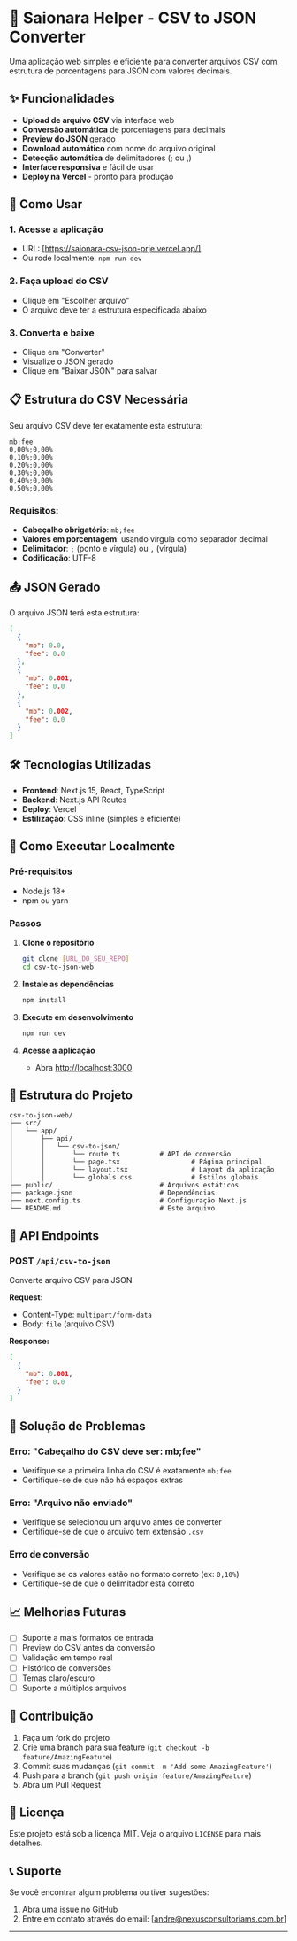 # 🚀 Saionara Helper - CSV to JSON Converter

Uma aplicação web simples e eficiente para converter arquivos CSV com estrutura de porcentagens para JSON com valores decimais.

## ✨ Funcionalidades

- **Upload de arquivo CSV** via interface web
- **Conversão automática** de porcentagens para decimais
- **Preview do JSON** gerado
- **Download automático** com nome do arquivo original
- **Detecção automática** de delimitadores (; ou ,)
- **Interface responsiva** e fácil de usar
- **Deploy na Vercel** - pronto para produção

## 🎯 Como Usar

### 1. Acesse a aplicação
- URL: [https://saionara-csv-json-prje.vercel.app/]
- Ou rode localmente: `npm run dev`

### 2. Faça upload do CSV
- Clique em "Escolher arquivo"
- O arquivo deve ter a estrutura especificada abaixo

### 3. Converta e baixe
- Clique em "Converter"
- Visualize o JSON gerado
- Clique em "Baixar JSON" para salvar

## 📋 Estrutura do CSV Necessária

Seu arquivo CSV deve ter exatamente esta estrutura:

```csv
mb;fee
0,00%;0,00%
0,10%;0,00%
0,20%;0,00%
0,30%;0,00%
0,40%;0,00%
0,50%;0,00%
```

### Requisitos:
- **Cabeçalho obrigatório**: `mb;fee`
- **Valores em porcentagem**: usando vírgula como separador decimal
- **Delimitador**: `;` (ponto e vírgula) ou `,` (vírgula)
- **Codificação**: UTF-8

## 📤 JSON Gerado

O arquivo JSON terá esta estrutura:

```json
[
  {
    "mb": 0.0,
    "fee": 0.0
  },
  {
    "mb": 0.001,
    "fee": 0.0
  },
  {
    "mb": 0.002,
    "fee": 0.0
  }
]
```

## 🛠️ Tecnologias Utilizadas

- **Frontend**: Next.js 15, React, TypeScript
- **Backend**: Next.js API Routes
- **Deploy**: Vercel
- **Estilização**: CSS inline (simples e eficiente)

## 🚀 Como Executar Localmente

### Pré-requisitos
- Node.js 18+ 
- npm ou yarn

### Passos

1. **Clone o repositório**
   ```bash
   git clone [URL_DO_SEU_REPO]
   cd csv-to-json-web
   ```

2. **Instale as dependências**
   ```bash
   npm install
   ```

3. **Execute em desenvolvimento**
   ```bash
   npm run dev
   ```

4. **Acesse a aplicação**
   - Abra [http://localhost:3000](http://localhost:3000)

## 📁 Estrutura do Projeto

```
csv-to-json-web/
├── src/
│   └── app/
│       ├── api/
│       │   └── csv-to-json/
│       │       └── route.ts          # API de conversão
│       │       └── page.tsx                  # Página principal
│       │       └── layout.tsx                # Layout da aplicação
│       │       └── globals.css               # Estilos globais
├── public/                           # Arquivos estáticos
├── package.json                      # Dependências
├── next.config.ts                    # Configuração Next.js
└── README.md                         # Este arquivo
```

## 🔧 API Endpoints

### POST `/api/csv-to-json`
Converte arquivo CSV para JSON

**Request:**
- Content-Type: `multipart/form-data`
- Body: `file` (arquivo CSV)

**Response:**
```json
[
  {
    "mb": 0.001,
    "fee": 0.0
  }
]
```

## 🐛 Solução de Problemas

### Erro: "Cabeçalho do CSV deve ser: mb;fee"
- Verifique se a primeira linha do CSV é exatamente `mb;fee`
- Certifique-se de que não há espaços extras

### Erro: "Arquivo não enviado"
- Verifique se selecionou um arquivo antes de converter
- Certifique-se de que o arquivo tem extensão `.csv`

### Erro de conversão
- Verifique se os valores estão no formato correto (ex: `0,10%`)
- Certifique-se de que o delimitador está correto

## 📈 Melhorias Futuras

- [ ] Suporte a mais formatos de entrada
- [ ] Preview do CSV antes da conversão
- [ ] Validação em tempo real
- [ ] Histórico de conversões
- [ ] Temas claro/escuro
- [ ] Suporte a múltiplos arquivos

## 🤝 Contribuição

1. Faça um fork do projeto
2. Crie uma branch para sua feature (`git checkout -b feature/AmazingFeature`)
3. Commit suas mudanças (`git commit -m 'Add some AmazingFeature'`)
4. Push para a branch (`git push origin feature/AmazingFeature`)
5. Abra um Pull Request

## 📄 Licença

Este projeto está sob a licença MIT. Veja o arquivo `LICENSE` para mais detalhes.

## 📞 Suporte

Se você encontrar algum problema ou tiver sugestões:

1. Abra uma issue no GitHub
2. Entre em contato através do email: [andre@nexusconsultoriams.com.br]

---
